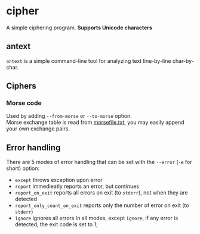# cipher
A simple ciphering program. **Supports Unicode characters**


## antext
`antext` is a simple command-line tool for analyzing text line-by-line char-by-char.


## Ciphers
### Morse code
Used by adding `--from-morse` or `--to-morse` option. \
Morse exchange table is read from [morsefile.txt](./morsefile.txt), you may easily append your own exchange pairs.


## Error handling
There are 5 modes of error handling that can be set with the `--error` (`-e` for short) option:
- `except` throws exception upon error
- `report` immedieatly reports an error, but continues
- `report_on_exit` reports all errors on exit (to `stderr`), not when they are detected
- `report_only_count_on_exit` reports only the number of error on exit (to `stderr`)
- `ignore` ignores all errors
In all modes, except `ignore`, if any error is detected, the exit code is set to 1;
